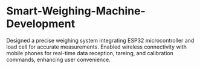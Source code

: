 # Smart-Weighing-Machine-Development
Designed a precise weighing system integrating ESP32 microcontroller and load cell for accurate measurements. Enabled wireless connectivity with mobile phones for real-time data reception, tareing, and calibration commands, enhancing user convenience.
